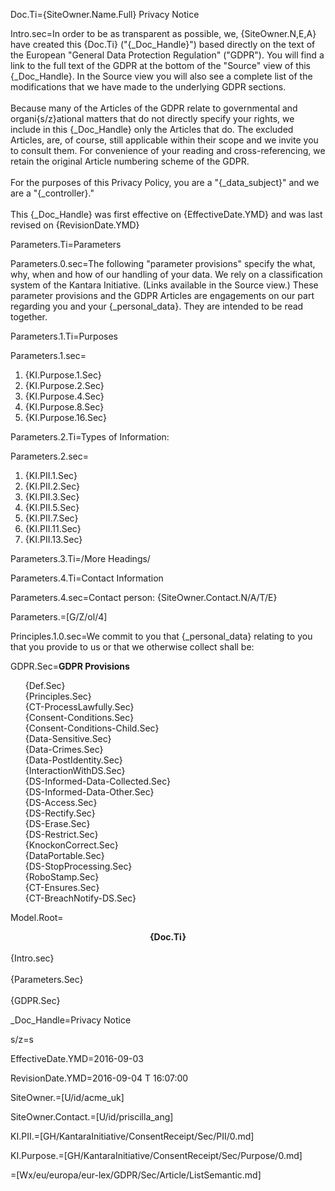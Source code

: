 Doc.Ti={SiteOwner.Name.Full} Privacy Notice

Intro.sec=In order to be as transparent as possible, we, {SiteOwner.N,E,A} have created this {Doc.Ti} ("{_Doc_Handle}") based directly on the text of the European "General Data Protection Regulation" ("GDPR").  You will find a link to the full text of the GDPR at the bottom of the "Source" view of this {_Doc_Handle}.  In the Source view you will also see a complete list of the modifications that we have made to the underlying GDPR sections. <br> <br> Because many of the Articles of the GDPR relate to governmental and organi{s/z}ational matters that do not directly specify your rights, we include in this {_Doc_Handle} only the Articles that do.  The excluded Articles, are, of course, still applicable within their scope and we invite you to consult them. For convenience of your reading and cross-referencing, we retain the original Article numbering scheme of the GDPR.<br><br>For the purposes of this Privacy Policy, you are a "{_data_subject}" and we are a "{_controller}." <br><br>This {_Doc_Handle} was first effective on {EffectiveDate.YMD} and was last revised on {RevisionDate.YMD} 

Parameters.Ti=Parameters

Parameters.0.sec=The following "parameter provisions" specify the what, why, when and how of our handling of your data.  We rely on a classification system of the Kantara Initiative. (Links available in the Source view.) These parameter provisions and the GDPR Articles are  engagements on our part regarding you and your {_personal_data}.  They are intended to be read together. 

Parameters.1.Ti=Purposes

Parameters.1.sec=<ol><li>{KI.Purpose.1.Sec}<li>{KI.Purpose.2.Sec}<li>{KI.Purpose.4.Sec}<li>{KI.Purpose.8.Sec}<li>{KI.Purpose.16.Sec}</ol>

Parameters.2.Ti=Types of Information:

Parameters.2.sec=<ol><li>{KI.PII.1.Sec}<li>{KI.PII.2.Sec}<li>{KI.PII.3.Sec}<li>{KI.PII.5.Sec}<li>{KI.PII.7.Sec}<li>{KI.PII.11.Sec}<li>{KI.PII.13.Sec}</ol>

Parameters.3.Ti=/More Headings/

Parameters.4.Ti=Contact Information

Parameters.4.sec=Contact person:  {SiteOwner.Contact.N/A/T/E}

Parameters.=[G/Z/ol/4]

Principles.1.0.sec=We commit to you that {_personal_data} relating to you that you provide to us or that we otherwise collect shall be:

GDPR.Sec=<b>GDPR Provisions</b><ul type="none"><li>{Def.Sec}</li><li>{Principles.Sec}</li><li>{CT-ProcessLawfully.Sec}</li><li>{Consent-Conditions.Sec}</li><li>{Consent-Conditions-Child.Sec}</li><li>{Data-Sensitive.Sec}</li><li>{Data-Crimes.Sec}</li><li>{Data-PostIdentity.Sec}</li><li>{InteractionWithDS.Sec}</li><li>{DS-Informed-Data-Collected.Sec}</li><li>{DS-Informed-Data-Other.Sec}</li><li>{DS-Access.Sec}</li><li>{DS-Rectify.Sec}</li><li>{DS-Erase.Sec}</li><li>{DS-Restrict.Sec}</li><li>{KnockonCorrect.Sec}</li><li>{DataPortable.Sec}</li><li>{DS-StopProcessing.Sec}</li><li>{RoboStamp.Sec}</li><li>{CT-Ensures.Sec}</li><li>{CT-BreachNotify-DS.Sec}</li></ul>

Model.Root=<b><center>{Doc.Ti}</center></b><br>{Intro.sec}<br><br>{Parameters.Sec}<br><br>{GDPR.Sec}


_Doc_Handle=Privacy Notice

s/z=s

EffectiveDate.YMD=2016-09-03

RevisionDate.YMD=2016-09-04 T 16:07:00

SiteOwner.=[U/id/acme_uk]

SiteOwner.Contact.=[U/id/priscilla_ang]

KI.PII.=[GH/KantaraInitiative/ConsentReceipt/Sec/PII/0.md]

KI.Purpose.=[GH/KantaraInitiative/ConsentReceipt/Sec/Purpose/0.md]

=[Wx/eu/europa/eur-lex/GDPR/Sec/Article/ListSemantic.md]

